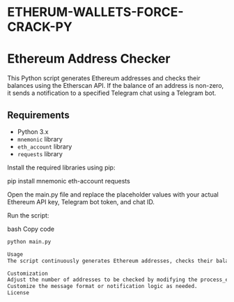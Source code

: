 # ETHERUM-WALLETS-FORCE-CRACK-PY
# Ethereum Address Checker

This Python script generates Ethereum addresses and checks their balances using the Etherscan API. If the balance of an address is non-zero, it sends a notification to a specified Telegram chat using a Telegram bot.

## Requirements

- Python 3.x
- `mnemonic` library
- `eth_account` library
- `requests` library

Install the required libraries using pip:


pip install mnemonic eth-account requests

Open the main.py file and replace the placeholder values with your actual Ethereum API key, Telegram bot token, and chat ID.

Run the script:

bash
Copy code
```bash
python main.py

Usage
The script continuously generates Ethereum addresses, checks their balances, and sends notifications to the specified Telegram chat if the balance is non-zero.

Customization
Adjust the number of addresses to be checked by modifying the process_eth_address() function.
Customize the message format or notification logic as needed.
License
